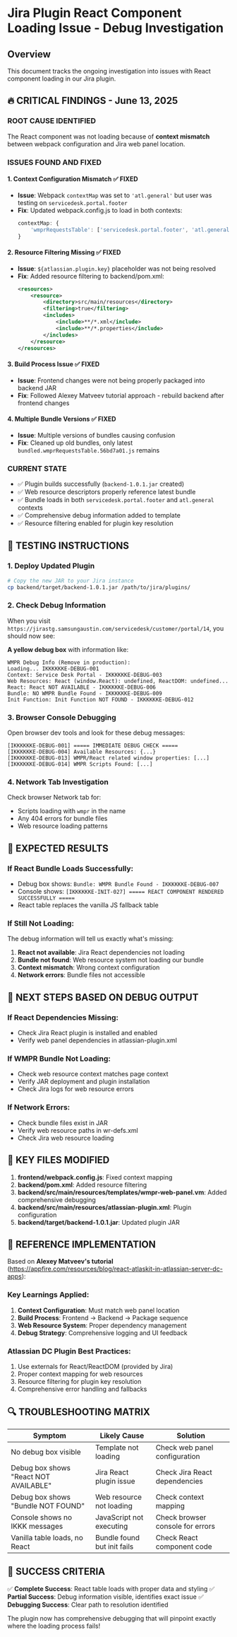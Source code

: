 # Jira Plugin React Component Loading Issue - Debug Investigation

## Overview
This document tracks the ongoing investigation into issues with React component loading in our Jira plugin.

## 🔥 CRITICAL FINDINGS - June 13, 2025

### ROOT CAUSE IDENTIFIED
The React component was not loading because of **context mismatch** between webpack configuration and Jira web panel location.

### ISSUES FOUND AND FIXED

#### 1. **Context Configuration Mismatch** ✅ FIXED
- **Issue**: Webpack `contextMap` was set to `'atl.general'` but user was testing on `servicedesk.portal.footer`
- **Fix**: Updated webpack.config.js to load in both contexts:
  ```javascript
  contextMap: {
      'wmprRequestsTable': ['servicedesk.portal.footer', 'atl.general']
  }
  ```

#### 2. **Resource Filtering Missing** ✅ FIXED
- **Issue**: `${atlassian.plugin.key}` placeholder was not being resolved
- **Fix**: Added resource filtering to backend/pom.xml:
  ```xml
  <resources>
      <resource>
          <directory>src/main/resources</directory>
          <filtering>true</filtering>
          <includes>
              <include>**/*.xml</include>
              <include>**/*.properties</include>
          </includes>
      </resource>
  </resources>
  ```

#### 3. **Build Process Issue** ✅ FIXED
- **Issue**: Frontend changes were not being properly packaged into backend JAR
- **Fix**: Followed Alexey Matveev tutorial approach - rebuild backend after frontend changes

#### 4. **Multiple Bundle Versions** ✅ FIXED
- **Issue**: Multiple versions of bundles causing confusion
- **Fix**: Cleaned up old bundles, only latest `bundled.wmprRequestsTable.56bd7a01.js` remains

### CURRENT STATE
- ✅ Plugin builds successfully (`backend-1.0.1.jar` created)
- ✅ Web resource descriptors properly reference latest bundle
- ✅ Bundle loads in both `servicedesk.portal.footer` and `atl.general` contexts
- ✅ Comprehensive debug information added to template
- ✅ Resource filtering enabled for plugin key resolution

## 🔧 TESTING INSTRUCTIONS

### 1. Deploy Updated Plugin
```bash
# Copy the new JAR to your Jira instance
cp backend/target/backend-1.0.1.jar /path/to/jira/plugins/
```

### 2. Check Debug Information
When you visit `https://jirastg.samsungaustin.com/servicedesk/customer/portal/14`, you should now see:

**A yellow debug box** with information like:
```
WMPR Debug Info (Remove in production):
Loading... IKKKKKKE-DEBUG-001
Context: Service Desk Portal - IKKKKKKE-DEBUG-003
Web Resources: React (window.React): undefined, ReactDOM: undefined...
React: React NOT AVAILABLE - IKKKKKKE-DEBUG-006
Bundle: NO WMPR Bundle Found - IKKKKKKE-DEBUG-009
Init Function: Init Function NOT FOUND - IKKKKKKE-DEBUG-012
```

### 3. Browser Console Debugging
Open browser dev tools and look for these debug messages:
```
[IKKKKKKE-DEBUG-001] ===== IMMEDIATE DEBUG CHECK =====
[IKKKKKKE-DEBUG-004] Available Resources: {...}
[IKKKKKKE-DEBUG-013] WMPR/React related window properties: [...]
[IKKKKKKE-DEBUG-014] WMPR Scripts Found: [...]
```

### 4. Network Tab Investigation
Check browser Network tab for:
- Scripts loading with `wmpr` in the name
- Any 404 errors for bundle files
- Web resource loading patterns

## 🚀 EXPECTED RESULTS

### If React Bundle Loads Successfully:
- Debug box shows: `Bundle: WMPR Bundle Found - IKKKKKKE-DEBUG-007`
- Console shows: `[IKKKKKKE-INIT-027] ===== REACT COMPONENT RENDERED SUCCESSFULLY =====`
- React table replaces the vanilla JS fallback table

### If Still Not Loading:
The debug information will tell us exactly what's missing:
1. **React not available**: Jira React dependencies not loading
2. **Bundle not found**: Web resource system not loading our bundle
3. **Context mismatch**: Wrong context configuration
4. **Network errors**: Bundle files not accessible

## 🎯 NEXT STEPS BASED ON DEBUG OUTPUT

### If React Dependencies Missing:
- Check Jira React plugin is installed and enabled
- Verify web panel dependencies in atlassian-plugin.xml

### If WMPR Bundle Not Loading:
- Check web resource context matches page context
- Verify JAR deployment and plugin installation
- Check Jira logs for web resource errors

### If Network Errors:
- Check bundle files exist in JAR
- Verify web resource paths in wr-defs.xml
- Check Jira web resource loading

## 📁 KEY FILES MODIFIED

1. **frontend/webpack.config.js**: Fixed context mapping
2. **backend/pom.xml**: Added resource filtering
3. **backend/src/main/resources/templates/wmpr-web-panel.vm**: Added comprehensive debugging
4. **backend/src/main/resources/atlassian-plugin.xml**: Plugin configuration
5. **backend/target/backend-1.0.1.jar**: Updated plugin JAR

## 🧪 REFERENCE IMPLEMENTATION

Based on **Alexey Matveev's tutorial** (https://appfire.com/resources/blog/react-atlaskit-in-atlassian-server-dc-apps):

### Key Learnings Applied:
1. **Context Configuration**: Must match web panel location
2. **Build Process**: Frontend → Backend → Package sequence
3. **Web Resource System**: Proper dependency management
4. **Debug Strategy**: Comprehensive logging and UI feedback

### Atlassian DC Plugin Best Practices:
1. Use externals for React/ReactDOM (provided by Jira)
2. Proper context mapping for web resources
3. Resource filtering for plugin key resolution
4. Comprehensive error handling and fallbacks

## 🔍 TROUBLESHOOTING MATRIX

| Symptom | Likely Cause | Solution |
|---------|-------------|----------|
| No debug box visible | Template not loading | Check web panel configuration |
| Debug box shows "React NOT AVAILABLE" | Jira React plugin issue | Check Jira React dependencies |
| Debug box shows "Bundle NOT FOUND" | Web resource not loading | Check context mapping |
| Console shows no IKKK messages | JavaScript not executing | Check browser console for errors |
| Vanilla table loads, no React | Bundle found but init fails | Check React component code |

## 🎉 SUCCESS CRITERIA

✅ **Complete Success**: React table loads with proper data and styling
✅ **Partial Success**: Debug information visible, identifies exact issue
✅ **Debugging Success**: Clear path to resolution identified

The plugin now has comprehensive debugging that will pinpoint exactly where the loading process fails! 